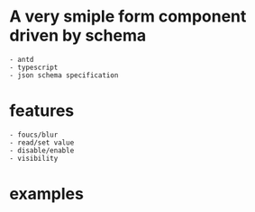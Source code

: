 # A very smiple form component driven by schema

    - antd
    - typescript
    - json schema specification

# features

    - foucs/blur
    - read/set value
    - disable/enable
    - visibility

# examples